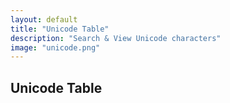 ```yaml
---
layout: default
title: "Unicode Table"
description: "Search & View Unicode characters"
image: "unicode.png"
---
```


<style>
  #table {
    width: 100%;
    max-width: 400px;
    margin: 2% auto;
    padding: 20px;
    box-shadow: 0 0 0 1px var(--md-sys-color-surface-dim);
    border-radius: 15px;
  }
  #table .char {
    display: inline-block;
    overflow: hidden;
    margin: 0 0 -3px 0;
    width: calc(100%/8);
    aspect-ratio : 1;
    box-shadow: 0 0 0 1px var(--md-sys-color-surface-dim);
    -webkit-user-select: none;
    -khtml-user-select: none;
    -moz-user-select: none;
    -o-user-select: none;
    user-select: none;
  }
  #table .char .inner_char {
    display: flex;
    aspect-ratio: 1;
    align-items: center;
    justify-content: center;
  }
  #table .selected {
    background: var(--md-sys-color-on-surface);
    color: var(--md-sys-color-background);
  }
  #input {
    background: #0000;
    font-size: medium;
    text-align: center;
    width: 70%;
    padding: 2.5%;
    margin: 5% 5% 0 0;
    box-shadow: 0 0 0 1px var(--md-sys-color-surface-dim);
    border: 0;
  }
  .button {
    display: inline-flex;
    justify-content: center;
    align-items: center;
    width: 25%;
    padding: 2.5%;
    margin: 5% 0 0 0;
    box-shadow: 0 0 0 1px var(--md-sys-color-surface-dim);
    -webkit-user-select: none;
    -khtml-user-select: none;
    -moz-user-select: none;
    -o-user-select: none;
    user-select: none;
  }
  .buttons {
    width: 100%;
    aspect-ratio : 8 / 1;
    box-shadow: 0 0 0 1px var(--md-sys-color-surface-dim);
    margin: 5% auto 0 0;
    -webkit-user-select: none;
    -khtml-user-select: none;
    -moz-user-select: none;
    -o-user-select: none;
    user-select: none;
  }
  .buttons div {
    display: inline-flex;
    justify-content: center;
    align-items: center;
    width: calc(100%/4);
    aspect-ratio : 2 / 1;
    border-radius: 100px;
  }
  .outchar {
    display: flex;
    justify-content: center;
    align-items: center;
    width: 30%;
    aspect-ratio: 1 / 1;
    font-size: xxx-large;
    margin: 0 auto;
    box-shadow: 0 0 0 1px var(--md-sys-color-surface-dim);
    border-radius: 15px;
  }
</style>
## Unicode Table

<div id="table"></div>
<script>
const blocks = [
  { start: 0x0000, end: 0x007F, name: "Basic Latin" },
  { start: 0x0080, end: 0x00FF, name: "Latin-1 Supplement" },
  { start: 0x0100, end: 0x017F, name: "Latin Extended-A" },
  { start: 0x0180, end: 0x024F, name: "Latin Extended-B" },
  { start: 0x0250, end: 0x02AF, name: "IPA Extensions" },
  { start: 0x02B0, end: 0x02FF, name: "Spacing Modifier Letters" },
  { start: 0x0300, end: 0x036F, name: "Combining Diacritical Marks" },
  { start: 0x0370, end: 0x03FF, name: "Greek and Coptic" },
  { start: 0x0400, end: 0x04FF, name: "Cyrillic" },
  { start: 0x0500, end: 0x052F, name: "Cyrillic Supplement" },
  { start: 0x0530, end: 0x058F, name: "Armenian" },
  { start: 0x0590, end: 0x05FF, name: "Hebrew" },
  { start: 0x0600, end: 0x06FF, name: "Arabic" },
  { start: 0x0700, end: 0x074F, name: "Syriac" },
  { start: 0x0750, end: 0x077F, name: "Arabic Supplement" },
  { start: 0x0780, end: 0x07BF, name: "Thaana" },
  { start: 0x07C0, end: 0x07FF, name: "NKo" },
  { start: 0x0800, end: 0x083F, name: "Samaritan" },
  { start: 0x0840, end: 0x085F, name: "Mandaic" },
  { start: 0x0860, end: 0x086F, name: "Syriac Supplement" },
  { start: 0x0870, end: 0x089F, name: "Arabic Extended-B" },
  { start: 0x08A0, end: 0x08FF, name: "Arabic Extended-A" },
  { start: 0x0900, end: 0x097F, name: "Devanagari" },
  { start: 0x0980, end: 0x09FF, name: "Bengali" },
  { start: 0x0A00, end: 0x0A7F, name: "Gurmukhi" },
  { start: 0x0A80, end: 0x0AFF, name: "Gujarati" },
  { start: 0x0B00, end: 0x0B7F, name: "Oriya" },
  { start: 0x0B80, end: 0x0BFF, name: "Tamil" },
  { start: 0x0C00, end: 0x0C7F, name: "Telugu" },
  { start: 0x0C80, end: 0x0CFF, name: "Kannada" },
  { start: 0x0D00, end: 0x0D7F, name: "Malayalam" },
  { start: 0x0D80, end: 0x0DFF, name: "Sinhala" },
  { start: 0x0E00, end: 0x0E7F, name: "Thai" },
  { start: 0x0E80, end: 0x0EFF, name: "Lao" },
  { start: 0x0F00, end: 0x0FFF, name: "Tibetan" },
  { start: 0x1000, end: 0x109F, name: "Myanmar" },
  { start: 0x10A0, end: 0x10FF, name: "Georgian" },
  { start: 0x1100, end: 0x11FF, name: "Hangul Jamo" },
  { start: 0x1200, end: 0x137F, name: "Ethiopic" },
  { start: 0x1380, end: 0x139F, name: "Ethiopic Supplement" },
  { start: 0x13A0, end: 0x13FF, name: "Cherokee" },
  { start: 0x1400, end: 0x167F, name: "Unified Canadian Aboriginal Syllabics" },
  { start: 0x1680, end: 0x169F, name: "Ogham" },
  { start: 0x16A0, end: 0x16FF, name: "Runic" },
  { start: 0x1700, end: 0x171F, name: "Tagalog" },
  { start: 0x1720, end: 0x173F, name: "Hanunoo" },
  { start: 0x1740, end: 0x175F, name: "Buhid" },
  { start: 0x1760, end: 0x177F, name: "Tagbanwa" },
  { start: 0x1780, end: 0x17FF, name: "Khmer" },
  { start: 0x1800, end: 0x18AF, name: "Mongolian" },
  { start: 0x18B0, end: 0x18FF, name: "Unified Canadian Aboriginal Syllabics Extended" },
  { start: 0x1900, end: 0x194F, name: "Limbu" },
  { start: 0x1950, end: 0x197F, name: "Tai Le" },
  { start: 0x1980, end: 0x19DF, name: "New Tai Lue" },
  { start: 0x19E0, end: 0x19FF, name: "Khmer Symbols" },
  { start: 0x1A00, end: 0x1A1F, name: "Buginese" },
  { start: 0x1A20, end: 0x1AAF, name: "Tai Tham" },
  { start: 0x1AB0, end: 0x1AFF, name: "Combining Diacritical Marks Extended" },
  { start: 0x1B00, end: 0x1B7F, name: "Balinese" },
  { start: 0x1B80, end: 0x1BBF, name: "Sundanese" },
  { start: 0x1BC0, end: 0x1BFF, name: "Batak" },
  { start: 0x1C00, end: 0x1C4F, name: "Lepcha" },
  { start: 0x1C50, end: 0x1C7F, name: "Ol Chiki" },
  { start: 0x1C80, end: 0x1C8F, name: "Cyrillic Extended-C" },
  { start: 0x1C90, end: 0x1CBF, name: "Georgian Extended" },
  { start: 0x1CC0, end: 0x1CCF, name: "Sundanese Supplement" },
  { start: 0x1CD0, end: 0x1CFF, name: "Vedic Extensions" },
  { start: 0x1D00, end: 0x1D7F, name: "Phonetic Extensions" },
  { start: 0x1D80, end: 0x1DBF, name: "Phonetic Extensions Supplement" },
  { start: 0x1DC0, end: 0x1DFF, name: "Combining Diacritical Marks Supplement" },
  { start: 0x1E00, end: 0x1EFF, name: "Latin Extended Additional" },
  { start: 0x1F00, end: 0x1FFF, name: "Greek Extended" },
  { start: 0x2000, end: 0x206F, name: "General Punctuation" },
  { start: 0x2070, end: 0x209F, name: "Superscripts and Subscripts" },
  { start: 0x20A0, end: 0x20CF, name: "Currency Symbols" },
  { start: 0x20D0, end: 0x20FF, name: "Combining Diacritical Marks for Symbols" },
  { start: 0x2100, end: 0x214F, name: "Letterlike Symbols" },
  { start: 0x2150, end: 0x218F, name: "Number Forms" },
  { start: 0x2190, end: 0x21FF, name: "Arrows" },
  { start: 0x2200, end: 0x22FF, name: "Mathematical Operators" },
  { start: 0x2300, end: 0x23FF, name: "Miscellaneous Technical" },
  { start: 0x2400, end: 0x243F, name: "Control Pictures" },
  { start: 0x2440, end: 0x245F, name: "Optical Character Recognition" },
  { start: 0x2460, end: 0x24FF, name: "Enclosed Alphanumerics" },
  { start: 0x2500, end: 0x257F, name: "Box Drawing" },
  { start: 0x2580, end: 0x259F, name: "Block Elements" },
  { start: 0x25A0, end: 0x25FF, name: "Geometric Shapes" },
  { start: 0x2600, end: 0x26FF, name: "Miscellaneous Symbols" },
  { start: 0x2700, end: 0x27BF, name: "Dingbats" },
  { start: 0x27C0, end: 0x27EF, name: "Miscellaneous Mathematical Symbols-A" },
  { start: 0x27F0, end: 0x27FF, name: "Supplemental Arrows-A" },
  { start: 0x2800, end: 0x28FF, name: "Braille Patterns" },
  { start: 0x2900, end: 0x297F, name: "Supplemental Arrows-B" },
  { start: 0x2980, end: 0x29FF, name: "Miscellaneous Mathematical Symbols-B" },
  { start: 0x2A00, end: 0x2AFF, name: "Supplemental Mathematical Operators" },
  { start: 0x2B00, end: 0x2BFF, name: "Miscellaneous Symbols and Arrows" },
  { start: 0x2C00, end: 0x2C5F, name: "Glagolitic" },
  { start: 0x2C60, end: 0x2C7F, name: "Latin Extended-C" },
  { start: 0x2C80, end: 0x2CFF, name: "Coptic" },
  { start: 0x2D00, end: 0x2D2F, name: "Georgian Supplement" },
  { start: 0x2D30, end: 0x2D7F, name: "Tifinagh" },
  { start: 0x2D80, end: 0x2DDF, name: "Ethiopic Extended" },
  { start: 0x2DE0, end: 0x2DFF, name: "Cyrillic Extended-A" },
  { start: 0x2E00, end: 0x2E7F, name: "Supplemental Punctuation" },
  { start: 0x2E80, end: 0x2EFF, name: "CJK Radicals Supplement" },
  { start: 0x2F00, end: 0x2FDF, name: "Kangxi Radicals" },
  { start: 0x2FF0, end: 0x2FFF, name: "Ideographic Description Characters" },
  { start: 0x3000, end: 0x303F, name: "CJK Symbols and Punctuation" },
  { start: 0x3040, end: 0x309F, name: "Hiragana" },
  { start: 0x30A0, end: 0x30FF, name: "Katakana" },
  { start: 0x3100, end: 0x312F, name: "Bopomofo" },
  { start: 0x3130, end: 0x318F, name: "Hangul Compatibility Jamo" },
  { start: 0x3190, end: 0x319F, name: "Kanbun" },
  { start: 0x31A0, end: 0x31BF, name: "Bopomofo Extended" },
  { start: 0x31C0, end: 0x31EF, name: "CJK Strokes" },
  { start: 0x31F0, end: 0x31FF, name: "Katakana Phonetic Extensions" },
  { start: 0x3200, end: 0x32FF, name: "Enclosed CJK Letters and Months" },
  { start: 0x3300, end: 0x33FF, name: "CJK Compatibility" },
  { start: 0x3400, end: 0x4DBF, name: "CJK Unified Ideographs Extension A" },
  { start: 0x4DC0, end: 0x4DFF, name: "Yijing Hexagram Symbols" },
  { start: 0x4E00, end: 0x9FFF, name: "CJK Unified Ideographs" },
  { start: 0xA000, end: 0xA48F, name: "Yi Syllables" },
  { start: 0xA490, end: 0xA4CF, name: "Yi Radicals" },
  { start: 0xA4D0, end: 0xA4FF, name: "Lisu" },
  { start: 0xA500, end: 0xA63F, name: "Vai" },
  { start: 0xA640, end: 0xA69F, name: "Cyrillic Extended-B" },
  { start: 0xA6A0, end: 0xA6FF, name: "Bamum" },
  { start: 0xA700, end: 0xA71F, name: "Modifier Tone Letters" },
  { start: 0xA720, end: 0xA7FF, name: "Latin Extended-D" },
  { start: 0xA800, end: 0xA82F, name: "Syloti Nagri" },
  { start: 0xA830, end: 0xA83F, name: "Common Indic Number Forms" },
  { start: 0xA840, end: 0xA87F, name: "Phags-pa" },
  { start: 0xA880, end: 0xA8DF, name: "Saurashtra" },
  { start: 0xA8E0, end: 0xA8FF, name: "Devanagari Extended" },
  { start: 0xA900, end: 0xA92F, name: "Kayah Li" },
  { start: 0xA930, end: 0xA95F, name: "Rejang" },
  { start: 0xA960, end: 0xA97F, name: "Hangul Jamo Extended-A" },
  { start: 0xA980, end: 0xA9DF, name: "Javanese" },
  { start: 0xA9E0, end: 0xA9FF, name: "Myanmar Extended-B" },
  { start: 0xAA00, end: 0xAA5F, name: "Cham" },
  { start: 0xAA60, end: 0xAA7F, name: "Myanmar Extended-A" },
  { start: 0xAA80, end: 0xAADF, name: "Tai Viet" },
  { start: 0xAAE0, end: 0xAAFF, name: "Meetei Mayek Extensions" },
  { start: 0xAB00, end: 0xAB2F, name: "Ethiopic Extended-A" },
  { start: 0xAB30, end: 0xAB6F, name: "Latin Extended-E" },
  { start: 0xAB70, end: 0xABBF, name: "Cherokee Supplement" },
  { start: 0xABC0, end: 0xABFF, name: "Meetei Mayek" },
  { start: 0xAC00, end: 0xD7AF, name: "Hangul Syllables" },
  { start: 0xD7B0, end: 0xD7FF, name: "Hangul Jamo Extended-B" },
  { start: 0xD800, end: 0xDB7F, name: "High Surrogates" },
  { start: 0xDB80, end: 0xDBFF, name: "High Private Use Surrogates" },
  { start: 0xDC00, end: 0xDFFF, name: "Low Surrogates" },
  { start: 0xE000, end: 0xF8FF, name: "Private Use Area" },
  { start: 0xF900, end: 0xFAFF, name: "CJK Compatibility Ideographs" },
  { start: 0xFB00, end: 0xFB4F, name: "Alphabetic Presentation Forms" },
  { start: 0xFB50, end: 0xFDFF, name: "Arabic Presentation Forms-A" },
  { start: 0xFE00, end: 0xFE0F, name: "Variation Selectors" },
  { start: 0xFE10, end: 0xFE1F, name: "Vertical Forms" },
  { start: 0xFE20, end: 0xFE2F, name: "Combining Half Marks" },
  { start: 0xFE30, end: 0xFE4F, name: "CJK Compatibility Forms" },
  { start: 0xFE50, end: 0xFE6F, name: "Small Form Variants" },
  { start: 0xFE70, end: 0xFEFF, name: "Arabic Presentation Forms-B" },
  { start: 0xFF00, end: 0xFFEF, name: "Halfwidth and Fullwidth Forms" },
  { start: 0xFFF0, end: 0xFFFF, name: "Specials" },
  { start: 0x10000, end: 0x1007F, name: "Linear B Syllabary" },
  { start: 0x10080, end: 0x100FF, name: "Linear B Ideograms" },
  { start: 0x10100, end: 0x1013F, name: "Aegean Numbers" },
  { start: 0x10140, end: 0x1018F, name: "Ancient Greek Numbers" },
  { start: 0x10190, end: 0x101CF, name: "Ancient Symbols" },
  { start: 0x101D0, end: 0x101FF, name: "Phaistos Disc" },
  { start: 0x10280, end: 0x1029F, name: "Lycian" },
  { start: 0x102A0, end: 0x102DF, name: "Carian" },
  { start: 0x102E0, end: 0x102FF, name: "Coptic Epact Numbers" },
  { start: 0x10300, end: 0x1032F, name: "Old Italic" },
  { start: 0x10330, end: 0x1034F, name: "Gothic" },
  { start: 0x10350, end: 0x1037F, name: "Old Permic" },
  { start: 0x10380, end: 0x1039F, name: "Ugaritic" },
  { start: 0x103A0, end: 0x103DF, name: "Old Persian" },
  { start: 0x10400, end: 0x1044F, name: "Deseret" },
  { start: 0x10450, end: 0x1047F, name: "Shavian" },
  { start: 0x10480, end: 0x104AF, name: "Osmanya" },
  { start: 0x104B0, end: 0x104FF, name: "Osage" },
  { start: 0x10500, end: 0x1052F, name: "Elbasan" },
  { start: 0x10530, end: 0x1056F, name: "Caucasian Albanian" },
  { start: 0x10570, end: 0x105BF, name: "Vithkuqi" },
  { start: 0x105C0, end: 0x105FF, name: "Todhri" },
  { start: 0x10600, end: 0x1077F, name: "Linear A" },
  { start: 0x10780, end: 0x107BF, name: "Latin Extended-F" },
  { start: 0x10800, end: 0x1083F, name: "Cypriot Syllabary" },
  { start: 0x10840, end: 0x1085F, name: "Imperial Aramaic" },
  { start: 0x10860, end: 0x1087F, name: "Palmyrene" },
  { start: 0x10880, end: 0x108AF, name: "Nabataean" },
  { start: 0x108E0, end: 0x108FF, name: "Hatran" },
  { start: 0x10900, end: 0x1091F, name: "Phoenician" },
  { start: 0x10920, end: 0x1093F, name: "Lydian" },
  { start: 0x10980, end: 0x1099F, name: "Meroitic Hieroglyphs" },
  { start: 0x109A0, end: 0x109FF, name: "Meroitic Cursive" },
  { start: 0x10A00, end: 0x10A5F, name: "Kharoshthi" },
  { start: 0x10A60, end: 0x10A7F, name: "Old South Arabian" },
  { start: 0x10A80, end: 0x10A9F, name: "Old North Arabian" },
  { start: 0x10AC0, end: 0x10AFF, name: "Manichaean" },
  { start: 0x10B00, end: 0x10B3F, name: "Avestan" },
  { start: 0x10B40, end: 0x10B5F, name: "Inscriptional Parthian" },
  { start: 0x10B60, end: 0x10B7F, name: "Inscriptional Pahlavi" },
  { start: 0x10B80, end: 0x10BAF, name: "Psalter Pahlavi" },
  { start: 0x10C00, end: 0x10C4F, name: "Old Turkic" },
  { start: 0x10C80, end: 0x10CFF, name: "Old Hungarian" },
  { start: 0x10D00, end: 0x10D3F, name: "Hanifi Rohingya" },
  { start: 0x10D40, end: 0x10D8F, name: "Garay" },
  { start: 0x10E60, end: 0x10E7F, name: "Rumi Numeral Symbols" },
  { start: 0x10E80, end: 0x10EBF, name: "Yezidi" },
  { start: 0x10EC0, end: 0x10EFF, name: "Arabic Extended-C" },
  { start: 0x10F00, end: 0x10F2F, name: "Old Sogdian" },
  { start: 0x10F30, end: 0x10F6F, name: "Sogdian" },
  { start: 0x10F70, end: 0x10FAF, name: "Old Uyghur" },
  { start: 0x10FB0, end: 0x10FDF, name: "Chorasmian" },
  { start: 0x10FE0, end: 0x10FFF, name: "Elymaic" },
  { start: 0x11000, end: 0x1107F, name: "Brahmi" },
  { start: 0x11080, end: 0x110CF, name: "Kaithi" },
  { start: 0x110D0, end: 0x110FF, name: "Sora Sompeng" },
  { start: 0x11100, end: 0x1114F, name: "Chakma" },
  { start: 0x11150, end: 0x1117F, name: "Mahajani" },
  { start: 0x11180, end: 0x111DF, name: "Sharada" },
  { start: 0x111E0, end: 0x111FF, name: "Sinhala Archaic Numbers" },
  { start: 0x11200, end: 0x1124F, name: "Khojki" },
  { start: 0x11280, end: 0x112AF, name: "Multani" },
  { start: 0x112B0, end: 0x112FF, name: "Khudawadi" },
  { start: 0x11300, end: 0x1137F, name: "Grantha" },
  { start: 0x11380, end: 0x113FF, name: "Tulu-Tigalari" },
  { start: 0x11400, end: 0x1147F, name: "Newa" },
  { start: 0x11480, end: 0x114DF, name: "Tirhuta" },
  { start: 0x11580, end: 0x115FF, name: "Siddham" },
  { start: 0x11600, end: 0x1165F, name: "Modi" },
  { start: 0x11660, end: 0x1167F, name: "Mongolian Supplement" },
  { start: 0x11680, end: 0x116CF, name: "Takri" },
  { start: 0x116D0, end: 0x116FF, name: "Myanmar Extended-C" },
  { start: 0x11700, end: 0x1174F, name: "Ahom" },
  { start: 0x11800, end: 0x1184F, name: "Dogra" },
  { start: 0x118A0, end: 0x118FF, name: "Warang Citi" },
  { start: 0x11900, end: 0x1195F, name: "Dives Akuru" },
  { start: 0x119A0, end: 0x119FF, name: "Nandinagari" },
  { start: 0x11A00, end: 0x11A4F, name: "Zanabazar Square" },
  { start: 0x11A50, end: 0x11AAF, name: "Soyombo" },
  { start: 0x11AB0, end: 0x11ABF, name: "Unified Canadian Aboriginal Syllabics Extended-A" },
  { start: 0x11AC0, end: 0x11AFF, name: "Pau Cin Hau" },
  { start: 0x11B00, end: 0x11B5F, name: "Devanagari Extended-A" },
  { start: 0x11BC0, end: 0x11BFF, name: "Sunuwar" },
  { start: 0x11C00, end: 0x11C6F, name: "Bhaiksuki" },
  { start: 0x11C70, end: 0x11CBF, name: "Marchen" },
  { start: 0x11D00, end: 0x11D5F, name: "Masaram Gondi" },
  { start: 0x11D60, end: 0x11DAF, name: "Gunjala Gondi" },
  { start: 0x11EE0, end: 0x11EFF, name: "Makasar" },
  { start: 0x11F00, end: 0x11F5F, name: "Kawi" },
  { start: 0x11FB0, end: 0x11FBF, name: "Lisu Supplement" },
  { start: 0x11FC0, end: 0x11FFF, name: "Tamil Supplement" },
  { start: 0x12000, end: 0x123FF, name: "Cuneiform" },
  { start: 0x12400, end: 0x1247F, name: "Cuneiform Numbers and Punctuation" },
  { start: 0x12480, end: 0x1254F, name: "Early Dynastic Cuneiform" },
  { start: 0x12F90, end: 0x12FFF, name: "Cypro-Minoan" },
  { start: 0x13000, end: 0x1342F, name: "Egyptian Hieroglyphs" },
  { start: 0x13430, end: 0x1345F, name: "Egyptian Hieroglyph Format Controls" },
  { start: 0x13460, end: 0x143FF, name: "Egyptian Hieroglyphs Extended-A" },
  { start: 0x14400, end: 0x1467F, name: "Anatolian Hieroglyphs" },
  { start: 0x16100, end: 0x1613F, name: "Gurung Khema" },
  { start: 0x16800, end: 0x16A3F, name: "Bamum Supplement" },
  { start: 0x16A40, end: 0x16A6F, name: "Mro" },
  { start: 0x16A70, end: 0x16ACF, name: "Tangsa" },
  { start: 0x16AD0, end: 0x16AFF, name: "Bassa Vah" },
  { start: 0x16B00, end: 0x16B8F, name: "Pahawh Hmong" },
  { start: 0x16D40, end: 0x16D7F, name: "Kirat Rai" },
  { start: 0x16E40, end: 0x16E9F, name: "Medefaidrin" },
  { start: 0x16F00, end: 0x16F9F, name: "Miao" },
  { start: 0x16FE0, end: 0x16FFF, name: "Ideographic Symbols and Punctuation" },
  { start: 0x17000, end: 0x187FF, name: "Tangut" },
  { start: 0x18800, end: 0x18AFF, name: "Tangut Components" },
  { start: 0x18B00, end: 0x18CFF, name: "Khitan Small Script" },
  { start: 0x18D00, end: 0x18D7F, name: "Tangut Supplement" },
  { start: 0x1AFF0, end: 0x1AFFF, name: "Kana Extended-B" },
  { start: 0x1B000, end: 0x1B0FF, name: "Kana Supplement" },
  { start: 0x1B100, end: 0x1B12F, name: "Kana Extended-A" },
  { start: 0x1B130, end: 0x1B16F, name: "Small Kana Extension" },
  { start: 0x1B170, end: 0x1B2FF, name: "Nushu" },
  { start: 0x1BC00, end: 0x1BC9F, name: "Duployan" },
  { start: 0x1BCA0, end: 0x1BCAF, name: "Shorthand Format Controls" },
  { start: 0x1CC00, end: 0x1CEBF, name: "Symbols for Legacy Computing Supplement" },
  { start: 0x1CF00, end: 0x1CFCF, name: "Znamenny Musical Notation" },
  { start: 0x1D000, end: 0x1D0FF, name: "Byzantine Musical Symbols" },
  { start: 0x1D100, end: 0x1D1FF, name: "Musical Symbols" },
  { start: 0x1D200, end: 0x1D24F, name: "Ancient Greek Musical Notation" },
  { start: 0x1D2C0, end: 0x1D2DF, name: "Kaktovik Numerals" },
  { start: 0x1D2E0, end: 0x1D2FF, name: "Mayan Numerals" },
  { start: 0x1D300, end: 0x1D35F, name: "Tai Xuan Jing Symbols" },
  { start: 0x1D360, end: 0x1D37F, name: "Counting Rod Numerals" },
  { start: 0x1D400, end: 0x1D7FF, name: "Mathematical Alphanumeric Symbols" },
  { start: 0x1D800, end: 0x1DAAF, name: "Sutton SignWriting" },
  { start: 0x1DF00, end: 0x1DFFF, name: "Latin Extended-G" },
  { start: 0x1E000, end: 0x1E02F, name: "Glagolitic Supplement" },
  { start: 0x1E030, end: 0x1E08F, name: "Cyrillic Extended-D" },
  { start: 0x1E100, end: 0x1E14F, name: "Nyiakeng Puachue Hmong" },
  { start: 0x1E290, end: 0x1E2BF, name: "Toto" },
  { start: 0x1E2C0, end: 0x1E2FF, name: "Wancho" },
  { start: 0x1E4D0, end: 0x1E4FF, name: "Nag Mundari" },
  { start: 0x1E5D0, end: 0x1E5FF, name: "Ol Onal" },
  { start: 0x1E7E0, end: 0x1E7FF, name: "Ethiopic Extended-B" },
  { start: 0x1E800, end: 0x1E8DF, name: "Mende Kikakui" },
  { start: 0x1E900, end: 0x1E95F, name: "Adlam" },
  { start: 0x1EC70, end: 0x1ECBF, name: "Indic Siyaq Numbers" },
  { start: 0x1ED00, end: 0x1ED4F, name: "Ottoman Siyaq Numbers" },
  { start: 0x1EE00, end: 0x1EEFF, name: "Arabic Mathematical Alphabetic Symbols" },
  { start: 0x1F000, end: 0x1F02F, name: "Mahjong Tiles" },
  { start: 0x1F030, end: 0x1F09F, name: "Domino Tiles" },
  { start: 0x1F0A0, end: 0x1F0FF, name: "Playing Cards" },
  { start: 0x1F100, end: 0x1F1FF, name: "Enclosed Alphanumeric Supplement" },
  { start: 0x1F200, end: 0x1F2FF, name: "Enclosed Ideographic Supplement" },
  { start: 0x1F300, end: 0x1F5FF, name: "Miscellaneous Symbols and Pictographs" },
  { start: 0x1F600, end: 0x1F64F, name: "Emoticons" },
  { start: 0x1F650, end: 0x1F67F, name: "Ornamental Dingbats" },
  { start: 0x1F680, end: 0x1F6FF, name: "Transport and Map Symbols" },
  { start: 0x1F700, end: 0x1F77F, name: "Alchemical Symbols" },
  { start: 0x1F780, end: 0x1F7FF, name: "Geometric Shapes Extended" },
  { start: 0x1F800, end: 0x1F8FF, name: "Supplemental Arrows-C" },
  { start: 0x1F900, end: 0x1F9FF, name: "Supplemental Symbols and Pictographs" },
  { start: 0x1FA00, end: 0x1FA6F, name: "Chess Symbols" },
  { start: 0x1FA70, end: 0x1FAFF, name: "Symbols and Pictographs Extended-A" },
  { start: 0x1FB00, end: 0x1FBFF, name: "Symbols for Legacy Computing" },
  { start: 0x20000, end: 0x2A6DF, name: "CJK Unified Ideographs Extension B" },
  { start: 0x2A700, end: 0x2B73F, name: "CJK Unified Ideographs Extension C" },
  { start: 0x2B740, end: 0x2B81F, name: "CJK Unified Ideographs Extension D" },
  { start: 0x2B820, end: 0x2CEAF, name: "CJK Unified Ideographs Extension E" },
  { start: 0x2CEB0, end: 0x2EBEF, name: "CJK Unified Ideographs Extension F" },
  { start: 0x2EBF0, end: 0x2EE5F, name: "CJK Unified Ideographs Extension I" },
  { start: 0x2F800, end: 0x2FA1F, name: "CJK Compatibility Ideographs Supplement" },
  { start: 0x30000, end: 0x3134F, name: "CJK Unified Ideographs Extension G" },
  { start: 0x31350, end: 0x323AF, name: "CJK Unified Ideographs Extension H" },
  { start: 0xE0000, end: 0xE007F, name: "Tags" },
  { start: 0xE0100, end: 0xE01EF, name: "Variation Selectors Supplement" },
  { start: 0xF0000, end: 0xFFFFF, name: "Supplementary Private Use Area-A" },
  { start: 0x100000, end: 0x10FFFF, name: "Supplementary Private Use Area-B" }
];

const find_block = (n) => {
  for (let i=0;i<blocks.length;i++) {
    if (n>=blocks[i].start&&n<=blocks[i].end) {
      return blocks[i].name;
    }
  }
  return "Unknown block";
}

const url_string = window.location.href;
const url = new URL(url_string);
let page = parseInt(url.searchParams.get("page"));
let selected = parseInt(url.searchParams.get("char"));
if (isNaN(page)) {page = 0;} else {page = page-1;}
if (isNaN(selected)) {selected = 0;}
const update = (x,y) => {
  if (y==null||y<0) selected=y=0;
  if (y>63) selected=y=63;
  if (x<0) page=x=0;
  if (x>17407) page=x=17407;
  history.replaceState({}, null, `../projects/unicode/?page=${x+1}&char=${y}`);
  table.innerHTML = "";
  const r = 8;
  for (var i=0;i<r;i++) {
    for (var j=0;j<r;j++) {
      table.innerHTML += `<div class="char${(y==(i*r+j)?" selected":"")}" onclick="update(page,selected=${i*r+j})"><div class="inner_char">&#x${(i*r+j+x*r*r).toString(16)};</div></div>`;
    }
  }
  table.innerHTML += `
    <input id="input" autocomplete="off" value="${page+1}"><div class="button" onclick="update(page=(parseInt(input.value-1))||0,selected)">Go</div>
    <div class="buttons">
      <div onclick="update(page-=1,selected)"><</div><div onclick="update(page-=2,selected)"><<</div><div onclick="update(page+=2,selected)">>></div><div onclick="update(page+=1,selected)">></div>
    </div><br>
    <div class="outchar">&#x${(y+x*r*r).toString(16)};</div><br>
    Unicode: <span>U+${(y+x*r*r).toString(16).padStart(4,"0")}</span><br>
    HTML: <span>&amp#x${(y+x*r*r).toString(16)};</span><br>
    CSS: <span>\\${(y+x*r*r).toString(16).padStart(4,"0")}</span>
    Block: ${find_block(y+x*r*r)}`;
}
update(page,selected);
</script>
